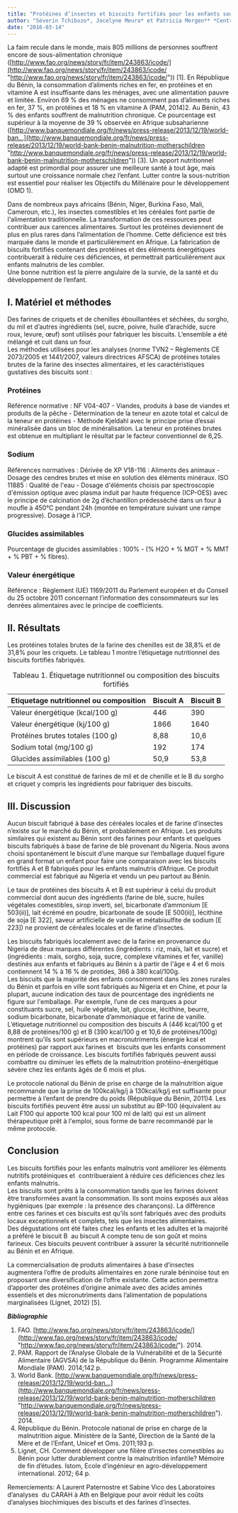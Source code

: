 ```yaml
---
title: "Protéines d’insectes et biscuits fortifiés pour les enfants souffrant de malnutrition en Afrique"
author: "Séverin Tchibozo*, Jocelyne Meura* et Patricia Mergen** *Centre de Recherche pour la Gestion de la Biodiversité (CRGB), 04 B.p. 0385 Cotonou, Bénin** Muséum Royal de l’Afrique Centrale (MRAC), Leuvensesteenweg 13, 3080 Tervuren, Belgique"
date: "2016-03-14"
---
```


La faim recule dans le monde, mais 805 millions de personnes souffrent encore de sous-alimentation chronique ([http://www.fao.org/news/story/fr/item/243863/icode/](http://www.fao.org/news/story/fr/item/243863/icode/ "http://www.fao.org/news/story/fr/item/243863/icode/")) [1]. En République du Bénin, la consommation d’aliments riches en fer, en protéines et en vitamine A est insuffisante dans les ménages, avec une alimentation pauvre et limitée. Environ 69 % des ménages ne consomment pas d’aliments riches en fer, 37 %, en protéines et 18 % en vitamine A (PAM, 2014)2. Au Bénin, 43 % des enfants souffrent de malnutrition chronique. Ce pourcentage est supérieur à la moyenne de 39 % observée en Afrique subsaharienne ([http://www.banquemondiale.org/fr/news/press-release/2013/12/19/world-ban...](http://www.banquemondiale.org/fr/news/press-release/2013/12/19/world-bank-benin-malnutrition-motherschildren "http://www.banquemondiale.org/fr/news/press-release/2013/12/19/world-bank-benin-malnutrition-motherschildren")) [3]. Un apport nutritionnel adapté est primordial pour assurer une meilleure santé à tout âge, mais surtout une croissance normale chez l’enfant. Lutter contre la sous-nutrition est essentiel pour réaliser les Objectifs du Millénaire pour le développement (OMD 1).

Dans de nombreux pays africains (Bénin, Niger, Burkina Faso, Mali, Cameroun, etc.), les insectes comestibles et les céréales font partie de l'alimentation traditionnelle. La transformation de ces ressources peut contribuer aux carences alimentaires. Surtout les protéines deviennent de plus en plus rares dans l’alimentation de l’homme. Cette déficience est très marquée dans le monde et particulièrement en Afrique. La fabrication de biscuits fortifiés contenant des protéines et des éléments énergétiques contribuerait à réduire ces déficiences, et permettrait particulièrement aux enfants malnutris de les combler.  
​Une bonne nutrition est la pierre angulaire de la survie, de la santé et du développement de l’enfant.
## I. Matériel et méthodes

Des farines de criquets et de chenilles ébouillantées et séchées, du sorgho, du mil et d’autres ingrédients (sel, sucre, poivre, huile d’arachide, sucre roux, levure, œuf) sont utilisés pour fabriquer les biscuits. L’ensemble a été mélangé et cuit dans un four.  
Les méthodes utilisées pour les analyses (norme TVN2 – Règlements CE 2073/2005 et 1441/2007, valeurs directrices AFSCA) de protéines totales brutes de la farine des insectes alimentaires, et les caractéristiques gustatives des biscuits sont :

### Protéines  

Référence normative : NF V04-407 - Viandes, produits à base de viandes et produits de la pêche - Détermination de la teneur en azote total et calcul de la teneur en protéines - Méthode Kjeldahl avec le principe prise d’essai minéralisée dans un bloc de minéralisation. La teneur en protéines brutes est obtenue en multipliant le résultat par le facteur conventionnel de 6,25.

### Sodium

Références normatives : Dérivée de XP V18-116 : Aliments des animaux - Dosage des cendres brutes et mise en solution des éléments minéraux. ISO 11885 : Qualité de l'eau - Dosage d'éléments choisis par spectroscopie d'émission optique avec plasma induit par haute fréquence (ICP-OES) avec le principe de calcination de 2g d’échantillon prédesséché dans un four à moufle à 450°C pendant 24h (montée en température suivant une rampe progressive). Dosage à l’ICP.

### Glucides assimilables

Pourcentage de glucides assimilables : 100% - (% H2O + % MGT + % MMT + % PBT + % fibres).

### Valeur énergétique

Référence : Règlement (UE) 1169/2011 du Parlement européen et du Conseil du 25 octobre 2011 concernant l’information des consommateurs sur les denrées alimentaires avec le principe de coefficients.

## II. Résultats

Les protéines totales brutes de la farine des chenilles est de 38,8% et de 31,8% pour les criquets. Le tableau 1 montre l’étiquetage nutritionnel des biscuits fortifiés fabriqués. 

<table>
<caption>Tableau 1. Étiquetage nutritionnel ou composition des biscuits fortifiés</caption>

<thead>

<tr>

<th scope="col">Etiquetage nutritionnel ou composition</th>

<th scope="col">Biscuit A</th>

<th scope="col">Biscuit B</th>

</tr>

</thead>

<tbody>

<tr>

<td>Valeur énergétique (kcal/100 g)</td>

<td>446</td>

<td>390</td>

</tr>

<tr>

<td>Valeur énergétique (kj/100 g)</td>

<td>1866</td>

<td>1640</td>

</tr>

<tr>

<td>Protéines brutes totales (100 g)</td>

<td>8,88</td>

<td>10,6</td>

</tr>

<tr>

<td>Sodium total (mg/100 g)</td>

<td>192</td>

<td>174</td>

</tr>

<tr>

<td>Glucides assimilables (100 g)</td>

<td>50,9</td>

<td>53,8</td>

</tr>

</tbody>

</table>

Le biscuit A est constitué de farines de mil et de chenille et le B du sorgho et criquet y compris les ingrédients pour fabriquer des biscuits.  

## III. Discussion

Aucun biscuit fabriqué à base des céréales locales et de farine d’insectes n’existe sur le marché du Bénin, et probablement en Afrique. Les produits similaires qui existent au Bénin sont des farines pour enfants et quelques biscuits fabriqués à base de farine de blé provenant du Nigeria. Nous avons choisi spontanément le biscuit d’une marque sur l’emballage duquel figure en grand format un enfant pour faire une comparaison avec les biscuits fortifiés A et B fabriqués pour les enfants malnutris d’Afrique. Ce produit commercial est fabriqué au Nigeria et vendu un peu partout au Bénin.

Le taux de protéines des biscuits A et B est supérieur à celui du produit commercial dont aucun des ingrédients (farine de blé, sucre, huiles végétales comestibles, sirop inverti, sel, bicarbonate d’ammonium [E 503(ii)], lait écrémé en poudre, bicarbonate de soude [E 500(ii)], lécithine de soja [E 322], saveur artificielle de vanille et métabisulfite de sodium [E 223]) ne provient de céréales locales et de farine d’insectes.

Les biscuits fabriqués localement avec de la farine en provenance du Nigeria de deux marques différentes (ingrédients : riz, maïs, lait et sucre) et (ingrédients : maïs, sorgho, soja, sucre, complexe vitamines et fer, vanille) destinés aux enfants et fabriqués au Bénin s à partir de l'âge e 4 et 6 mois contiennent 14 % à 16 % de protides, 366 à 380 kcal/100g.  
Les biscuits que la majorité des enfants consomment dans les zones rurales du Bénin et parfois en ville sont fabriqués au Nigeria et en Chine, et pour la plupart, aucune indication des taux de pourcentage des ingrédients ne figure sur l'emballage. Par exemple, l’une de ces marques a pour constituants sucre, sel, huile végétale, lait, glucose, lécithine, beurre, sodium bicarbonate, bicarbonate d’ammoniaque et farine de vanille. L’étiquetage nutritionnel ou composition des biscuits A (446 kcal/100 g et 8,88 de protéines/100 g) et B (390 kcal/100 g et 10,6 de protéines/100g) montrent qu’ils sont supérieurs en macronutriments (énergie kcal et protéines) par rapport aux farines et  biscuits que les enfants consomment en période de croissance. Les biscuits fortifiés fabriqués peuvent aussi combattre ou diminuer les effets de la malnutrition protéino-énergétique sévère chez les enfants âgés de 6 mois et plus.

Le protocole national du Bénin de prise en charge de la malnutrition aigue recommande que la prise de 100kcal/kg/j à 130kcal/kg/j est suffisante pour permettre à l’enfant de prendre du poids (République du Bénin, 2011)4. Les biscuits fortifiés peuvent être aussi un substitut au BP-100 (équivalent au Lait F100 qui apporte 100 kcal pour 100 ml de lait) qui est un aliment thérapeutique prêt à l'emploi, sous forme de barre recommandé par le même protocole.

## Conclusion

Les biscuits fortifiés pour les enfants malnutris vont améliorer les éléments nutritifs protéiniques et  contribueraient à réduire ces déficiences chez les enfants malnutris.  
Les biscuits sont prêts à la consommation tandis que les farines doivent être transformées avant la consommation. Ils sont moins exposés aux aléas hygiéniques (par exemple : la présence des charançons). La différence entre ces farines et ces biscuits est qu’ils sont fabriqués avec des produits locaux exceptionnels et complets, tels que les insectes alimentaires.  
Des dégustations ont été faites chez les enfants et les adultes et la majorité a préféré le biscuit B  au biscuit A compte tenu de son goût et moins farineux. Ces biscuits peuvent contribuer à assurer la sécurité nutritionnelle au Bénin et en Afrique. 

La commercialisation de produits alimentaires à base d’insectes augmentera l’offre de produits alimentaires en zone rurale béninoise tout en proposant une diversification de l’offre existante. Cette action permettra d’apporter des protéines d’origine animale avec des acides aminés essentiels et des micronutriments dans l’alimentation de populations marginalisées (Lignet, 2012) [5].

_**Bibliographie**_

1.  FAO. [http://www.fao.org/news/story/fr/item/243863/icode/](http://www.fao.org/news/story/fr/item/243863/icode/ "http://www.fao.org/news/story/fr/item/243863/icode/"). 2014.
2.  PAM. Rapport de l’Analyse Globale de la Vulnérabilité et de la Sécurité Alimentaire (AGVSA) de la République du Bénin. Programme Alimentaire Mondiale (PAM). 2014;142 p.
3.  World Bank. [http://www.banquemondiale.org/fr/news/press-release/2013/12/19/world-ban...](http://www.banquemondiale.org/fr/news/press-release/2013/12/19/world-bank-benin-malnutrition-motherschildren "http://www.banquemondiale.org/fr/news/press-release/2013/12/19/world-bank-benin-malnutrition-motherschildren"). 2014.
4.  République du Bénin. Protocole national de prise en charge de la malnutrition aigue. Ministère de la Santé, Direction de la Santé de la Mère et de l’Enfant, Unicef et Oms. 2011;193 p.
5.  Lignet, CH. Comment développer une filière d’insectes comestibles au Bénin pour lutter durablement contre la malnutrition infantile? Mémoire de fin d’études. Istom, Ecole d’ingénieur en agro-développement international. 2012; 64 p.

Remerciements: A Laurent Paternostre et Sabine Vico des Laboratoires d’analyses  du CARAH à Ath en Belgique pour avoir réduit les coûts d’analyses biochimiques des biscuits et des farines d’insectes.